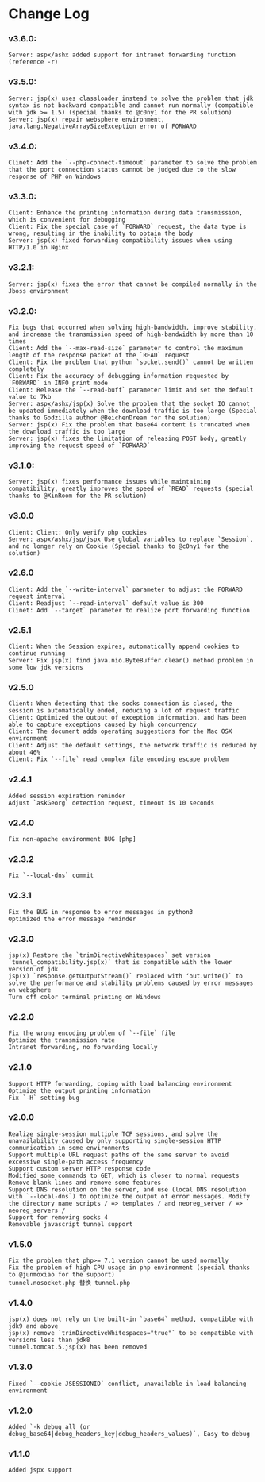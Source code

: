# Change Log

### v3.6.0:
    Server: aspx/ashx added support for intranet forwarding function (reference -r)

### v3.5.0:
    Server: jsp(x) uses classloader instead to solve the problem that jdk syntax is not backward compatible and cannot run normally (compatible with jdk >= 1.5) (special thanks to @c0ny1 for the PR solution)
    Server: jsp(x) repair websphere environment, java.lang.NegativeArraySizeException error of FORWARD

### v3.4.0:
    Clinet: Add the `--php-connect-timeout` parameter to solve the problem that the port connection status cannot be judged due to the slow response of PHP on Windows

### v3.3.0:
    Client: Enhance the printing information during data transmission, which is convenient for debugging
    Client: Fix the special case of `FORWARD` request, the data type is wrong, resulting in the inability to obtain the body
    Server: jsp(x) fixed forwarding compatibility issues when using HTTP/1.0 in Nginx

### v3.2.1:
    Server: jsp(x) fixes the error that cannot be compiled normally in the Jboss environment

### v3.2.0:
    Fix bugs that occurred when solving high-bandwidth, improve stability, and increase the transmission speed of high-bandwidth by more than 10 times
    Client: Add the `--max-read-size` parameter to control the maximum length of the response packet of the `READ` request
    Client: Fix the problem that python `socket.send()` cannot be written completely
    Client: Fix the accuracy of debugging information requested by `FORWARD` in INFO print mode
    Client: Release the `--read-buff` parameter limit and set the default value to 7kb
    Server: aspx/ashx/jsp(x) Solve the problem that the socket IO cannot be updated immediately when the download traffic is too large (Special thanks to Godzilla author @BeichenDream for the solution)
    Server: jsp(x) Fix the problem that base64 content is truncated when the download traffic is too large
    Server: jsp(x) fixes the limitation of releasing POST body, greatly improving the request speed of `FORWARD`

### v3.1.0:
    Server: jsp(x) fixes performance issues while maintaining compatibility, greatly improves the speed of `READ` requests (special thanks to @XinRoom for the PR solution)

### v3.0.0
    Client: Client: Only verify php cookies
    Server: aspx/ashx/jsp/jspx Use global variables to replace `Session`, and no longer rely on Cookie (Special thanks to @c0ny1 for the solution)

### v2.6.0
    Client: Add the `--write-interval` parameter to adjust the FORWARD request interval
    Client: Readjust `--read-interval` default value is 300
    Clinet: Add `--target` parameter to realize port forwarding function

### v2.5.1
    Client: When the Session expires, automatically append cookies to continue running
    Server: Fix jsp(x) find java.nio.ByteBuffer.clear() method problem in some low jdk versions

### v2.5.0
    Client: When detecting that the socks connection is closed, the session is automatically ended, reducing a lot of request traffic
    Client: Optimized the output of exception information, and has been able to capture exceptions caused by high concurrency
    Client: The document adds operating suggestions for the Mac OSX environment
    Client: Adjust the default settings, the network traffic is reduced by about 46%
    Client: Fix `--file` read complex file encoding escape problem 

### v2.4.1
    Added session expiration reminder
    Adjust `askGeorg` detection request, timeout is 10 seconds

### v2.4.0
    Fix non-apache environment BUG [php]

### v2.3.2
    Fix `--local-dns` commit

### v2.3.1
    Fix the BUG in response to error messages in python3
    Optimized the error message reminder

### v2.3.0
    jsp(x) Restore the `trimDirectiveWhitespaces` set version `tunnel_compatibility.jsp(x)` that is compatible with the lower version of jdk
    jsp(x) `response.getOutputStream()` replaced with ʻout.write()` to solve the performance and stability problems caused by error messages on websphere
    Turn off color terminal printing on Windows

### v2.2.0
    Fix the wrong encoding problem of `--file` file
    Optimize the transmission rate
    Intranet forwarding, no forwarding locally

### v2.1.0
    Support HTTP forwarding, coping with load balancing environment
    Optimize the output printing information
    Fix `-H` setting bug

### v2.0.0
    Realize single-session multiple TCP sessions, and solve the unavailability caused by only supporting single-session HTTP communication in some environments
    Support multiple URL request paths of the same server to avoid excessive single-path access frequency
    Support custom server HTTP response code
    Modified some commands to GET, which is closer to normal requests
    Remove blank lines and remove some features
    Support DNS resolution on the server, and use (local DNS resolution with `--local-dns`) to optimize the output of error messages. Modify the directory name scripts / => templates / and neoreg_server / => neoreg_servers /
    Support for removing socks 4
    Removable javascript tunnel support

### v1.5.0
    Fix the problem that php>= 7.1 version cannot be used normally
    Fix the problem of high CPU usage in php environment (special thanks to @junmoxiao for the support)
    tunnel.nosocket.php 替换 tunnel.php

### v1.4.0
    jsp(x) does not rely on the built-in `base64` method, compatible with jdk9 and above
    jsp(x) remove `trimDirectiveWhitespaces="true"` to be compatible with versions less than jdk8
    tunnel.tomcat.5.jsp(x) has been removed

### v1.3.0
    Fixed `--cookie JSESSIONID` conflict, unavailable in load balancing environment

### v1.2.0
    Added `-k debug_all (or debug_base64|debug_headers_key|debug_headers_values)`, Easy to debug

### v1.1.0
    Added jspx support
